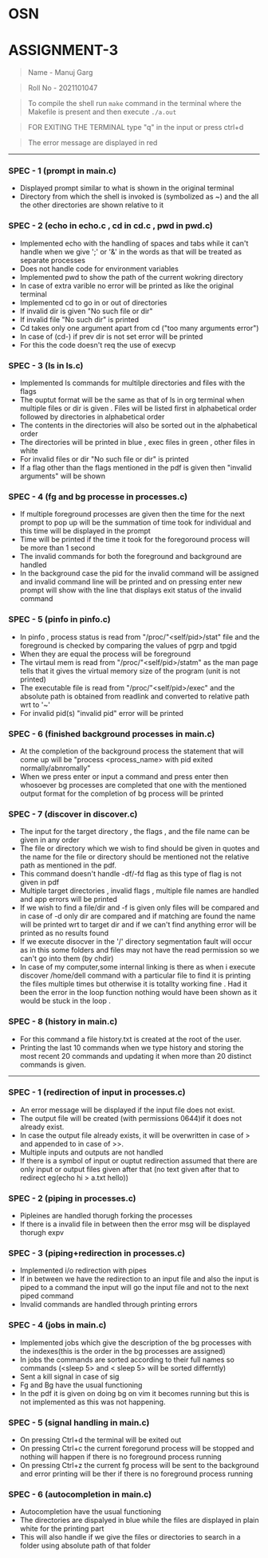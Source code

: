 # OSN

# ASSIGNMENT-3

> Name - Manuj Garg

> Roll No - 2021101047

> To compile the shell run `make` command in the terminal where the Makefile is present and then execute `./a.out`  

> FOR EXITING THE TERMINAL type "q" in the input or press ctrl+d 

> The error message are displayed in red

------ 

### SPEC - 1 (prompt in main.c)
- Displayed prompt similar to what is shown in the original terminal
- Directory from which the shell is invoked is (symbolized as ~) and the all the other directories are shown relative to it 

### SPEC - 2 (echo in echo.c , cd  in cd.c , pwd in pwd.c)

- Implemented echo with the handling of spaces and tabs while it can't handle when we give ';' or '&' in the words as that will be treated as separate processes
- Does not handle code for environment variables
- Implemented pwd to show the path of the current wokring directory
- In case of extra varible no error will be printed as like the original terminal
- Implemented cd to go in or out of directories 
- If invalid dir is given "No such file or dir"
- If invalid file "No such dir" is printed
- Cd takes only one argument apart from cd ("too many arguments error")
- In case of (cd-) if prev dir is not set error will be printed
- For this the code doesn't req the use of execvp

### SPEC - 3 (ls in ls.c)

- Implemented ls commands for multilple directories and files with the flags 
- The ouptut format will be the same as that of ls in org terminal when multiple files or dir is given . Files will be listed first in alphabetical order followed by directories in alphabetical order
- The contents in the directories will also be sorted out in the alphabetical order
- The directories will be printed in blue , exec files in green , other files in white
- For invalid files or dir "No such file or dir" is printed
- If a flag other than the flags mentioned in the pdf is given then "invalid arguments" will be shown

### SPEC - 4 (fg and bg processe in processes.c)

- If multiple foreground processes are given then the time for the next prompt to pop up will be the summation of time took for individual and this time will be displayed in the prompt
- Time will be printed if the time it took for the foregoround process will be more than 1 second
- The invalid commands for both the foreground and background are handled
- In the background case the pid for the invalid command will be assigned and invalid command line will be printed and on pressing enter new prompt will show with the line that displays exit status of the invalid command

### SPEC - 5 (pinfo in pinfo.c)

- In pinfo , process status is read from "/proc/"<self/pid>/stat" file and the foreground is checked by comparing the values of pgrp and tpgid 
- When they are equal the process will be foreground
- The virtaul mem is read from "/proc/"<self/pid>/statm" as the man page tells that it gives the virtual memory size of the program (unit is not printed)
- The executable file is read from "/proc/"<self/pid>/exec" and the absolute path is obtained from readlink and converted to relative path wrt to '~'
- For invalid pid(s) "invalid pid" error will be printed

### SPEC - 6 (finished background processes in main.c)

- At the completion of the background process the statement that will come up will be "process <process_name> with pid <pid> exited normally/abnromally"
- When we press enter or input a command and press enter then whosoever bg processes are completed that one with the mentioned output format for the completion of bg process will be printed

### SPEC - 7 (discover in discover.c)

- The input for the target directory , the flags , and the file name can be given in any order
- The file or directory which we wish to find should be given in quotes and the name for the file or directory should be mentioned not the relative path as mentioned in the pdf.
- This command doesn't handle -df/-fd flag as this type of flag is not given in pdf
- Multiple target directories , invalid flags , multiple file names are handled and app errors will be printed
- If we wish to find a file/dir and -f is given only files will be compared and in case of -d only dir are compared and if matching are found the name will be printed wrt to target dir and if we can't find anything error will be printed as no results found 
- If we execute disocver in the '/' directory segmentation fault will occur as in this some folders and files may not have the read permission so we can't go into them (by chdir)
- In case of my computer,some internal linking is there as when i execute discover /home/dell command with a particular file to find it is printing the files multiple times but otherwise it is totallty working fine . Had it been the error in the loop function nothing would have been shown as it would be stuck in the loop . 

### SPEC - 8 (history in main.c)

- For this command a file history.txt is created at the root of the user.
- Printing the last 10 commands when we type history and storing the most recent 20 commands and updating it when more than 20 distinct commands is given.

----

### SPEC - 1 (redirection of input in processes.c)

- An error message will be displayed if the input file does not exist.
- The output file will be created (with permissions 0644)if it does not already exist.
- In case the output file already exists, it will be overwritten in case of > and appended to in case of >>.
- Multiple inputs and outputs are not handled
- If there is a symbol of input or ouptut redirection assumed that there are only input or output files given after that (no text given after that to redirect eg(echo hi > a.txt hello))

### SPEC - 2 (piping in processes.c)

- Pipleines are handled thorugh forking the processes 
- If there is a invalid file in between then the error msg will be displayed thorugh expv

### SPEC - 3 (piping+redirection in processes.c)

- Implemented i/o redirection with pipes
- If in between we have the redirection to an input file and also the input is piped to a command the input will go the input file and not to the next piped command
- Invalid commands are handled through printing errors

### SPEC - 4 (jobs in main.c)

- Implemented jobs which give the description of the bg processes with the indexes(this is the order in the bg processes are assigned)
- In jobs the commands are sorted according to their full names so commands (<sleep 5> and < sleep 5> will be sorted differntly)
- Sent a kill signal in case of sig
- Fg and Bg have the usual functioning
- In the pdf it is given on doing bg on vim it becomes running but this is not implemented as this was not happening.

### SPEC - 5 (signal handling in main.c)

- On pressing Ctrl+d the terminal will be exited out
- On pressing Ctrl+c the current foregorund process will be stopped and nothing will happen if there is no foreground process running
- On pressing Ctrl+z the current fg process will be sent to the background and error printing will be ther if there is no foreground process running

### SPEC - 6 (autocompletion in main.c)
 
- Autocompletion have the usual functioning
- The directories are dispalyed in blue while the files are displayed in plain white for the printing part
- This will also handle if we give the files or directories to search in a folder using absolute path of that folder




